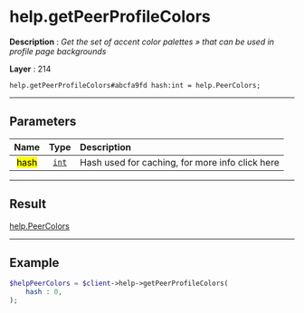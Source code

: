 # help.getPeerProfileColors

**Description** : *Get the set of accent color palettes &raquo; that can be used in profile page backgrounds*

**Layer** : 214

```tl
help.getPeerProfileColors#abcfa9fd hash:int = help.PeerColors;
```

---

## Parameters

| Name | Type | Description |
| :---: | :---: | :--- |
| <mark>hash</mark> | [`int`](type/int) | Hash used for caching, for more info click here |

---

## Result

[help.PeerColors](type/help.PeerColors)

---

## Example

```php
$helpPeerColors = $client->help->getPeerProfileColors(
	hash : 0,
);
```
